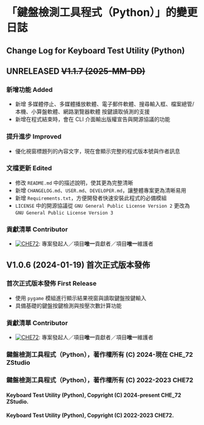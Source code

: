 # 「鍵盤檢測工具程式（Python）」的變更日誌
## Change Log for Keyboard Test Utility (Python)

## UNRELEASED ~~V1.1.7 (2025-MM-DD)~~
### 新增功能 Added
- 新增 多媒體停止、多媒體播放軟體、電子郵件軟體、搜尋輸入框、檔案總管/本機、小算盤軟體、網路瀏覽器軟體 按鍵讀取偵測的支援
- 新增在程式結束時，會在 CLI 介面輸出版權宣告與開源協議的功能
### 提升進步 Improved  
- 優化視窗標題列的內容文字，現在會顯示完整的程式版本號與作者訊息
### 文檔更新 Edited
- 修改 `README.md` 中的描述說明，使其更為完整清晰
- 新增 `CHANGELOG.md`、`USER.md`、`DEVELOPER.md`，讓整體專案更為清晰易用
- 新增 `Requirements.txt`，方便開發者快速安裝此程式的必備模組
- `LICENSE` 中的開源協議從 `GNU General Public License Version 2` 更改為 `GNU General Public License Version 3`
### 貢獻清單 Contributor
- [![CHE72](https://img.shields.io/badge/CHE72-181717.svg?logo=github&logoColor=white)](https://github.com/CHE72): 專案發起人／項目**唯一**貢獻者／項目**唯一**維護者

## V1.0.6 (2024-01-19) 首次正式版本發佈
### 首次正式版本發佈 First Release
- 使用 `pygame` 模組進行顯示結果視窗與讀取鍵盤按鍵輸入
- 具備基礎的鍵盤按鍵檢測與按壓次數計算功能
### 貢獻清單 Contributor
- [![CHE72](https://img.shields.io/badge/CHE72-181717.svg?logo=github&logoColor=white)](https://github.com/CHE72): 專案發起人／項目**唯一**貢獻者／項目**唯一**維護者

### 鍵盤檢測工具程式（Python），著作權所有 (C) 2024-現在 CHE_72 ZStudio
### 鍵盤檢測工具程式（Python），著作權所有 (C) 2022-2023 CHE72
#### Keyboard Test Utility (Python), Copyright (C) 2024-present CHE_72 ZStudio.
#### Keyboard Test Utility (Python), Copyright (C) 2022-2023 CHE72.